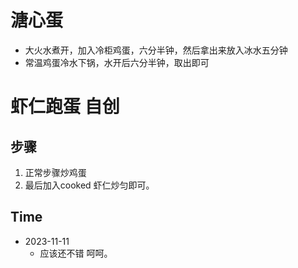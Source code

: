 # 溏心蛋

- 大火水煮开，加入冷柜鸡蛋，六分半钟，然后拿出来放入冰水五分钟
- 常温鸡蛋冷水下锅，水开后六分半钟，取出即可


# 虾仁跑蛋 自创

## 步骤
1. 正常步骤炒鸡蛋
2. 最后加入cooked 虾仁炒匀即可。

## Time
- 2023-11-11
  - 应该还不错 呵呵。 


